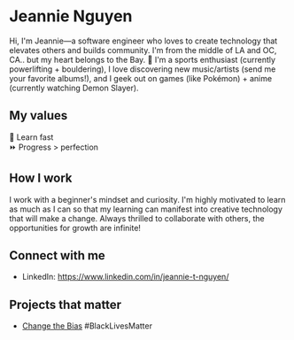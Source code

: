 # Jeannie Nguyen

Hi, I'm Jeannie—a software engineer who loves to create technology that elevates others and builds community. I'm from the middle of LA and OC, CA.. but my heart belongs to the Bay. 🧡 I'm a sports enthusiast (currently powerlifting + bouldering), I love discovering new music/artists (send me your favorite albums!), and I geek out on games (like Pok&eacute;mon) + anime (currently watching Demon Slayer).

## My values

🍏 Learn fast<br>
⏩ Progress > perfection<br>

## How I work

I work with a beginner's mindset and curiosity. I'm highly motivated to learn as much as I can so that my learning can manifest into creative technology that will make a change. Always thrilled to collaborate with others, the opportunities for growth are infinite!

## Connect with me

- LinkedIn: https://www.linkedin.com/in/jeannie-t-nguyen/

## Projects that matter

- [Change the Bias](https://changethebias.com/) #BlackLivesMatter

